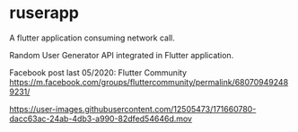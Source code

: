 # ruserapp

A flutter application consuming network call.

Random User Generator API integrated in Flutter application.

Facebook post last 05/2020:
Flutter Community
https://m.facebook.com/groups/fluttercommunity/permalink/680709492489231/


https://user-images.githubusercontent.com/12505473/171660780-dacc63ac-24ab-4db3-a990-82dfed54646d.mov

